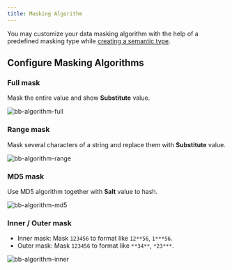 ```yaml
---
title: Masking Algorithm
---
```


You may customize your data masking algorithm with the help of a predefined masking type while [creating a semantic type](/docs/security/data-masking/semantic-types).

## Configure Masking Algorithms

### Full mask

Mask the entire value and show **Substitute** value.

![bb-algorithm-full](/content/docs/security/data-masking/bb-algorithm-full.webp)

### Range mask

Mask several characters of a string and replace them with **Substitute** value.

![bb-algorithm-range](/content/docs/security/data-masking/bb-algorithm-range.webp)

### MD5 mask

Use MD5 algorithm together with **Salt** value to hash.

![bb-algorithm-md5](/content/docs/security/data-masking/bb-algorithm-md5.webp)

### Inner / Outer mask

- Inner mask: Mask `123456` to format like `12**56`, `1***56`.
- Outer mask: Mask `123456` to format like `**34**`, `*23***`.

![bb-algorithm-inner](/content/docs/security/data-masking/bb-algorithm-inner.webp)
